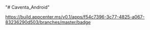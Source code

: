 "# Caventa_Android" 

https://build.appcenter.ms/v0.1/apps/f54c7396-3c77-4825-a067-83236290d503/branches/master/badge
